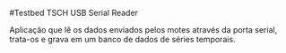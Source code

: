 #Testbed TSCH USB Serial Reader

Aplicação que lê os dados enviados pelos motes através da porta serial, trata-os e grava em um banco de dados de séries temporais.
